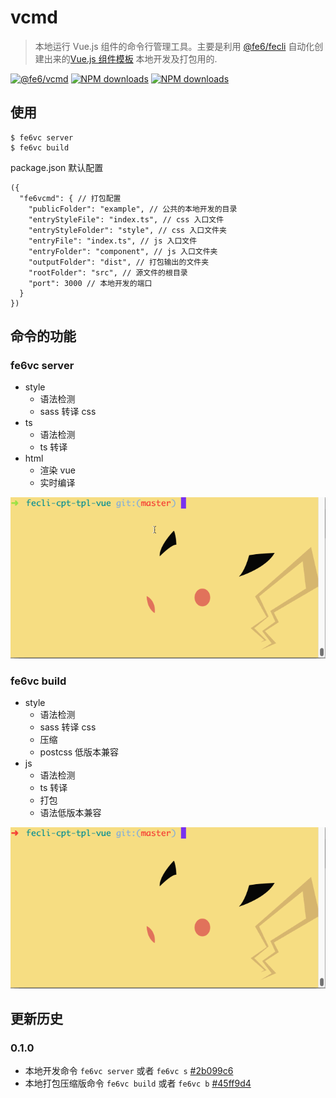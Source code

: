 # vcmd
> 本地运行 Vue.js 组件的命令行管理工具。主要是利用 [@fe6/fecli](https://www.npmjs.com/package/@fe6/fecli) 自动化创建出来的[Vue.js 组件模板](https://github.com/iq9891/fecli-cpt-tpl-vue) 本地开发及打包用的.

[![@fe6/vcmd](https://img.shields.io/npm/v/@fe6/vcmd.svg?style=flat-square)](https://www.npmjs.org/package/@fe6/vcmd)
[![NPM downloads](http://img.shields.io/npm/dm/@fe6/vcmd.svg?style=flat-square)](https://npmjs.org/package/@fe6/vcmd)
[![NPM downloads](https://img.shields.io/npm/dt/@fe6/vcmd.svg?style=flat-square)](https://npmjs.org/package/@fe6/vcmd)

## 使用

```
$ fe6vc server
$ fe6vc build
```

package.json 默认配置

```
({
  "fe6vcmd": { // 打包配置
    "publicFolder": "example", // 公共的本地开发的目录
    "entryStyleFile": "index.ts", // css 入口文件
    "entryStyleFolder": "style", // css 入口文件夹
    "entryFile": "index.ts", // js 入口文件
    "entryFolder": "component", // js 入口文件夹
    "outputFolder": "dist", // 打包输出的文件夹
    "rootFolder": "src", // 源文件的根目录
    "port": 3000 // 本地开发的端口
  }
})
```

## 命令的功能

### fe6vc server
  - style
    - 语法检测
    - sass 转译 css
  - ts
    - 语法检测
    - ts 转译
  - html
    - 渲染 vue
    - 实时编译

![fe6vc server 例子](./public/server.gif)

### fe6vc build
  - style
    - 语法检测
    - sass 转译 css
    - 压缩
    - postcss 低版本兼容
  - js
    - 语法检测
    - ts 转译
    - 打包
    - 语法低版本兼容

![fe6vc build 例子](./public/build.gif)


## 更新历史

### 0.1.0
   - 本地开发命令 `fe6vc server` 或者 `fe6vc s` [#2b099c6](https://github.com/fe6/vcmd/pull/1/commits/45ff9d46a4461720449f74b755c874a93d4ab9ca)
   - 本地打包压缩版命令 `fe6vc build` 或者 `fe6vc b` [#45ff9d4](https://github.com/fe6/vcmd/pull/1/commits/45ff9d46a4461720449f74b755c874a93d4ab9ca)
